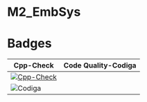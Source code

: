 # M2_EmbSys
# Badges
| Cpp-Check | Code Quality-Codiga |
|-----------|---------------------|
| [![Cpp-Check](https://github.com/nimishpalod/M2_EmbSys/actions/workflows/CppCheck.yml/badge.svg)](https://github.com/nimishpalod/M2_EmbSys/actions/workflows/CppCheck.yml) | 
| ![Codiga](https://api.codiga.io/project/31753/score/svg) |
